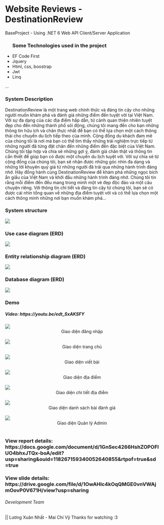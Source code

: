 # Website Reviews - DestinationReview
BaseProject - Using .NET 6 Web API Client/Server Application 
<ul>
  <h3>Some Technologies used in the project</h3>
  <li>EF Code First</li>
  <li>Jquery</li>
  <li>Html, css, boostrap</li>
  <li>Jwt</li>
  <li>Linq</li>
</ul>

...
<h3> System Description </h3>
DestinationReview là một trang web chính thức và đáng tin cậy cho những người muốn khám phá và đánh giá những điểm đến tuyệt vời tại Việt Nam. Với sự đa dạng của các địa điểm hấp dẫn, từ cảnh quan thiên nhiên tuyệt đẹp cho đến những thành phố sôi động, chúng tôi mang đến cho bạn những thông tin hữu ích và chân thực nhất để bạn có thể lựa chọn một cách thông thái cho chuyến du lịch tiếp theo của mình.
Cộng đồng du khách đam mê của chúng tôi là nơi mà bạn có thể tìm thấy những trải nghiệm trực tiếp từ những người đã từng đặt chân đến những điểm đến đặc biệt của Việt Nam. Chúng tôi tập hợp và chia sẻ những gợi ý, đánh giá chân thật và thông tin cần thiết để giúp bạn có được một chuyến du lịch tuyệt vời. Với sự chia sẻ từ cộng đồng của chúng tôi, bạn sẽ nhận được những góc nhìn đa dạng và những lời khuyên quý giá từ những người đã trải qua những hành trình đáng nhớ.
Hãy đồng hành cùng DestinationReview để khám phá những ngọc bích ẩn giấu của Việt Nam và khởi đầu những hành trình đáng nhớ. Chúng tôi tin rằng mỗi điểm đến đều mang trong mình một vẻ đẹp độc đáo và một câu chuyện riêng. Với thông tin chi tiết và đáng tin cậy từ chúng tôi, bạn sẽ có được cái nhìn tổng quan về những địa điểm tuyệt vời và có thể lựa chọn một cách thông minh những nơi bạn muốn khám phá...

<h3> System structure </h3>
<img src="https://github.com/LuongXuanNhat/BaseProject/assets/96036623/6a13d6d3-1f91-4e67-997a-c43efb0a9a0c"/>

<h3>Use case diagram (ERD) </h3>
<img src="https://github.com/LuongXuanNhat/BaseProject/assets/96036623/037036a3-413f-472e-868d-276a5be85a9a" />

<h3>Entity relationship diagram (ERD) </h3>
<img src="https://github.com/LuongXuanNhat/BaseProject/assets/96036623/946ec110-8a50-472e-84bd-ad88cc30b423" />

<h3>Database diagram (ERD) </h3>
<img src="https://github.com/LuongXuanNhat/BaseProject/assets/96036623/e5f73a3a-3727-455e-97b4-dc1cf8bd2e44" />

<h3> Demo </h3>
<h5> Video: https://youtu.be/edt_SxAKSFY</h5>
<img src="https://github.com/LuongXuanNhat/BaseProject/assets/96036623/89d9957c-eea6-4579-b2a2-d55f00d87096" />
<div style="display:flex;justify-content: center;" class="row">Giao diện đăng nhập</div>
<br/>
<img src="https://github.com/LuongXuanNhat/BaseProject/assets/96036623/c8702aa0-4a83-4b79-8759-b35ba136767c"/>
<div style="display:flex;  justify-content: center; " class="row">Giao diện trang chủ</div>
<br/>
<img src="https://github.com/LuongXuanNhat/BaseProject/assets/96036623/4ff1e19f-6846-4408-a85f-8a5028a131c5"/>
<div style="display:flex;  justify-content: center;" class="row">Giao diện viết bài</div>
<br/>
<img src="https://github.com/LuongXuanNhat/BaseProject/assets/96036623/c4d831f7-633d-4e7a-a630-734de37bc167"/>
<div style="display:flex;  justify-content: center; " class="row">Giao diện địa điểm</div>
<br/>
<img src="https://github.com/LuongXuanNhat/BaseProject/assets/96036623/ed23bdac-c40d-4a82-9ed1-a8608258c4e2"/>
<div style="display:flex;  justify-content: center; " class="row">Giao diện chi tiết địa điểm</div>
<br/>
<img src="https://github.com/LuongXuanNhat/BaseProject/assets/96036623/5c02dc46-5226-4a2f-a79a-43f3fdb8fcb1"/>
<div style="display:flex; justify-content: center; " class="row">Giao diện danh sách bài đánh giá</div>
<br/>
<img src="https://github.com/LuongXuanNhat/BaseProject/assets/96036623/7d473e77-a365-4eae-a63e-504fc1bd2604"/>
<div style="display:flex;  justify-content: center; " class="row">Giao diện Quản lý Admin</div>
<br/>
<h3>View report details: https://docs.google.com/document/d/1GnSec4266HshZOPOFIUO4bhxJTQx-boA/edit?usp=sharing&ouid=118267159340052640855&rtpof=true&sd=true</h3>
<h3>View slide details: https://drive.google.com/file/d/1OwAHlc4kOqQMGE0vnVWAjmOovP0V671H/view?usp=sharing </h3>
<h6> Development Team </h6>|| Lương Xuân Nhất - Mai Chí Vỹ
Thanks for watching :3



